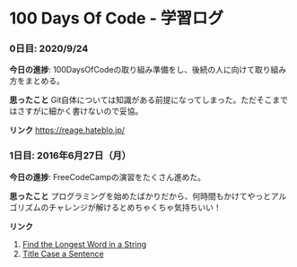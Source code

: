 # 100 Days Of Code - 学習ログ

### 0日目: 2020/9/24

**今日の進捗**: 100DaysOfCodeの取り組み準備をし、後続の人に向けて取り組み方をまとめる。

**思ったこと** Git自体については知識がある前提になってしまった。ただそこまではさすがに細かく書けないので妥協。

**リンク** https://reage.hateblo.jp/

### 1日目: 2016年6月27日（月）

**今日の進捗**: FreeCodeCampの演習をたくさん進めた。

**思ったこと** プログラミングを始めたばかりだから、何時間もかけてやっとアルゴリズムのチャレンジが解けるとめちゃくちゃ気持ちいい！

**リンク**
1. [Find the Longest Word in a String](https://www.freecodecamp.com/challenges/find-the-longest-word-in-a-string)
2. [Title Case a Sentence](https://www.freecodecamp.com/challenges/title-case-a-sentence)
